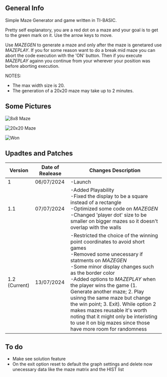 ## General Info

Simple Maze Generator and game written in TI-BASIC.

Pretty self explanatory, you are a red dot on a maze and your goal is to get to the green mark on it. 
Use the arrow keys to move.

Use *MAZEGEN* to generate a maze and only after the maze is genetared use *MAZEPLAY*. If you for some reason want to do a break mid maze you can abort the code execution with the 'ON' button. Then if you execute *MAZEPLAY* againn you continue from your wherever your position was before aborting execution.

NOTES:
* The max width size is 20.
* The generation of a 20x20 maze may take up to 2 minutes.

## Some Pictures
![8x8 Maze](https://github.com/Ze-Rato/Maze-TI-BASIC/assets/132148561/375ff258-84c0-4501-8b47-c8a3d4fd6da2)

![20x20 Maze](https://github.com/Ze-Rato/Maze-TI-BASIC/assets/132148561/58544ee1-38f5-47e5-97e9-10c70e189ce2)

![Won](https://github.com/Ze-Rato/Maze-TI-BASIC/assets/132148561/4d91dc92-24e8-41a9-af1c-86236a73b5c6)


## Upadtes and Patches

|    Version    | Date of Realease | Changes Description |
| ------------- | ------------------- | -------- |
| 1  | 06/07/2024 | -Launch  |
| 1.1 | 07/07/2024 | -Added Playability<br> -Fixed the display to be a square instead of a rectangle<br> -Optimized some code on *MAZEGEN*<br> -Changed 'player dot' size to be smaller on bigger mazes so it doesn't overlap with the walls |
| 1.2 (Current) | 13/07/2024 | -Restricted the choice of the winning point coordinates to avoid short games<br> -Removed some unecessary if statments on *MAZEGEN*<br> -Some minor display changes such as the border color<br> -Added options to *MAZEPLAY* when the player wins the game (1. Generate another maze; 2. Play usinng the same maze but change the win point; 3. Exit). While option 2 makes mazes reusable it's worth noting that it might only be interisting to use it on big mazes since those have more room for randomness|


## To do
* Make see solution feature
* On the exit option reset to default the graph settings and delete now unecessary data like the maze matrix and the HIST list
